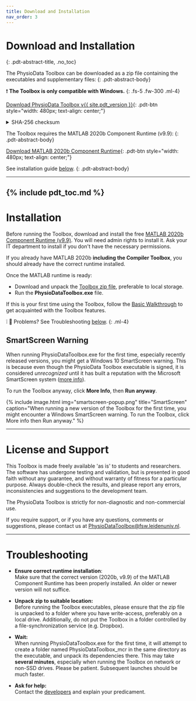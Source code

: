 ```yaml
---
title: Download and Installation
nav_order: 3
---
```


# Download and Installation
{: .pdt-abstract-title, .no_toc}

The PhysioData Toolbox can be downloaded as a zip file containing the executables and supplementary files:
{: .pdt-abstract-body}

❗ **The Toolbox is only compatible with Windows.**
{: .fs-5 .fw-300 .ml-4}

<!-- https://i.giphy.com/media/8cuVdoyDlfRnPFYMcv/giphy.webp -->

[Download PhysioData Toolbox v{{ site.pdt_version }}](https://surfdrive.surf.nl/files/index.php/s/gMILKhsZTAICSsR/download){: .pdt-btn style="width: 480px; text-align: center;"}

<details markdown="1">
  <summary class="fs-5 fw-300 ml-4" markdown="span">SHA-256 checksum</summary>
  2936DB0D67ED7B1BEF807772FA2EE0BC2CB52B65E701D8636EB59ADE45019108
  {: .fs-5 .fw-300 .ml-4}
</details>

The Toolbox requires the MATLAB 2020b Component Runtime (v9.9):
{: .pdt-abstract-body}

[Download MATLAB 2020b Component Runtime](https://nl.mathworks.com/products/compiler/matlab-runtime.html){: .pdt-btn style="width: 480px; text-align: center;"}

See installation guide [below](#installation).
{: .pdt-abstract-body}

---
{% include pdt_toc.md %}
---

# Installation
Before running the Toolbox, download and install the free [MATLAB 2020b Component Runtime (v9.9)](https://nl.mathworks.com/products/compiler/matlab-runtime.html). You will need admin rights to install it. Ask your IT department to install if you don't have the necessary permissions.

If you already have MATLAB 2020b **including the Compiler Toolbox**, you should already have the correct runtime installed.

Once the MATLAB runtime is ready:

 - Download and unpack the [Toolbox zip file](#download-and-installation), preferable to local storage.
 - Run the **PhysioDataToolbox.exe** file.

If this is your first time using the Toolbox, follow the [Basic Walkthrough](.\tutorial\basics.html) to get acquainted with the Toolbox features.

❕ 🙁 Problems? See Troubleshooting [below](#troubleshooting).
{: .ml-4}

## SmartScreen Warning ##
When running PhysioDataToolbox.exe for the first time, especially recently released versions, you might get a Windows 10 SmartScreen warning. This is because even though the PhysioData Toolbox executable is signed, it is considered _unrecognized_ until it has built a reputation with the Microsoft SmartScreen system ([more info](https://en.wikipedia.org/wiki/Microsoft_SmartScreen#Code_Signing_Certificates)).

To run the Toolbox anyway, click **More Info**, then **Run anyway**.

{% include image.html
    img="smartscreen-popup.png"
    title="SmartScreen"
    caption="When running a new version of the Toolbox for the first time, you might encounter a Windows SmartScreen warning. To run the Toolbox,  click More info then Run anyway." %}


---

# License and Support
This Toolbox is made freely available 'as is' to students and researchers. The software has undergone testing and validation, but is presented in good faith without any guarantee, and without warranty of fitness for a particular purpose. Always double-check the results, and please report any errors, inconsistencies and suggestions to the development team.

The PhysioData Toolbox is strictly for non-diagnostic and non-commercial use.

If you require support, or if you have any questions, comments or suggestions, please contact us at [PhysioDataToolbox@fsw.leidenuniv.nl](mailto:PhysioDataToolbox@fsw.leidenuniv.nl).

---

# Troubleshooting

 - **Ensure correct runtime installation**:  
    Make sure that the correct version (2020b, v9.9) of the MATLAB Component Runtime has been properly installed. An older or newer version will not suffice.

 - **Unpack zip to suitable location:**  
    Before running the Toolbox executables, please ensure that the zip file is unpacked to a folder where you have write-access, preferably on a local drive. Additionally, do not put the Toolbox in a folder controlled by a file-synchronization service (e.g. Dropbox).

 - **Wait:**  
    When running PhysioDataToolbox.exe for the first time, it will attempt to create a folder named PhysioDataToolbox_mcr in the same directory as the executable, and unpack its dependencies there. This may take **several minutes**, especially when running the Toolbox on network or non-SSD drives. Please be patient. Subsequent launches should be much faster.

 - **Ask for help:**  
    Contact the [developers](#license-and-support) and explain your predicament.